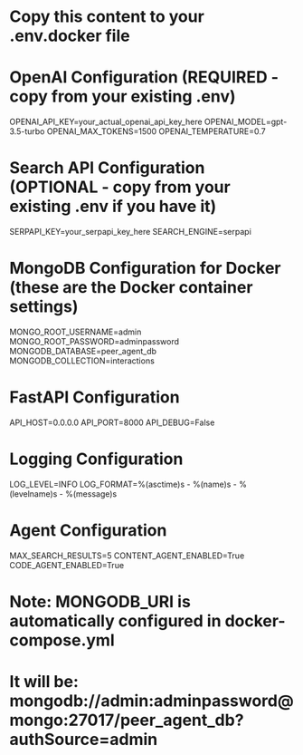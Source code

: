 # Copy this content to your .env.docker file

# OpenAI Configuration (REQUIRED - copy from your existing .env)
OPENAI_API_KEY=your_actual_openai_api_key_here
OPENAI_MODEL=gpt-3.5-turbo
OPENAI_MAX_TOKENS=1500
OPENAI_TEMPERATURE=0.7

# Search API Configuration (OPTIONAL - copy from your existing .env if you have it)
SERPAPI_KEY=your_serpapi_key_here
SEARCH_ENGINE=serpapi

# MongoDB Configuration for Docker (these are the Docker container settings)
MONGO_ROOT_USERNAME=admin
MONGO_ROOT_PASSWORD=adminpassword
MONGODB_DATABASE=peer_agent_db
MONGODB_COLLECTION=interactions

# FastAPI Configuration
API_HOST=0.0.0.0
API_PORT=8000
API_DEBUG=False

# Logging Configuration
LOG_LEVEL=INFO
LOG_FORMAT=%(asctime)s - %(name)s - %(levelname)s - %(message)s

# Agent Configuration
MAX_SEARCH_RESULTS=5
CONTENT_AGENT_ENABLED=True
CODE_AGENT_ENABLED=True

# Note: MONGODB_URI is automatically configured in docker-compose.yml
# It will be: mongodb://admin:adminpassword@mongo:27017/peer_agent_db?authSource=admin 